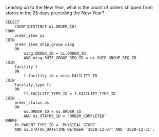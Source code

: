 Leading up to the New Year, what is the count of orders shipped from stores in the 25 days preceding the New Year?
```
SELECT 
    COUNT(DISTINCT oi.ORDER_ID)
FROM 
    order_item oi
JOIN 
    order_item_ship_group oisg 
    ON 
        oisg.ORDER_ID = oi.ORDER_ID
        AND oisg.SHIP_GROUP_SEQ_ID = oi.SHIP_GROUP_SEQ_ID
JOIN 
    facility f 
    ON 
        f.facility_id = oisg.FACILITY_ID
JOIN 
    facility_type ft 
    ON 
        ft.FACILITY_TYPE_ID = f.FACILITY_TYPE_ID
JOIN 
    order_status os 
    ON 
        os.ORDER_ID = oi.ORDER_ID
        AND os.STATUS_ID = 'ORDER_COMPLETED'
WHERE 
    ft.PARENT_TYPE_ID = 'PHYSICAL_STORE'
    AND os.STATUS_DATETIME BETWEEN '2020-12-07' AND '2020-12-31';
```
